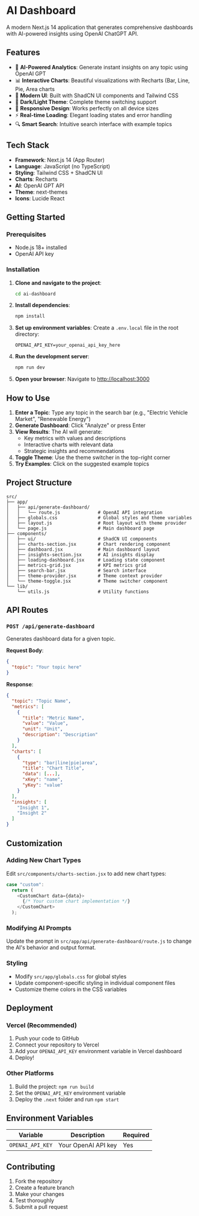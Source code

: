 # AI Dashboard

A modern Next.js 14 application that generates comprehensive dashboards with AI-powered insights using OpenAI ChatGPT API.

## Features

- 🤖 **AI-Powered Analytics**: Generate instant insights on any topic using OpenAI GPT
- 📊 **Interactive Charts**: Beautiful visualizations with Recharts (Bar, Line, Pie, Area charts
- 🎨 **Modern UI**: Built with ShadCN UI components and Tailwind CSS
- 🌙 **Dark/Light Theme**: Complete theme switching support
- 📱 **Responsive Design**: Works perfectly on all device sizes
- ⚡ **Real-time Loading**: Elegant loading states and error handling
- 🔍 **Smart Search**: Intuitive search interface with example topics

## Tech Stack

- **Framework**: Next.js 14 (App Router)
- **Language**: JavaScript (no TypeScript)
- **Styling**: Tailwind CSS + ShadCN UI
- **Charts**: Recharts
- **AI**: OpenAI GPT API
- **Theme**: next-themes
- **Icons**: Lucide React

## Getting Started

### Prerequisites

- Node.js 18+ installed
- OpenAI API key

### Installation

1. **Clone and navigate to the project**:
   ```bash
   cd ai-dashboard
   ```

2. **Install dependencies**:
   ```bash
   npm install
   ```

3. **Set up environment variables**:
   Create a `.env.local` file in the root directory:
   ```env
   OPENAI_API_KEY=your_openai_api_key_here
   ```

4. **Run the development server**:
   ```bash
   npm run dev
   ```

5. **Open your browser**:
   Navigate to [http://localhost:3000](http://localhost:3000)

## How to Use

1. **Enter a Topic**: Type any topic in the search bar (e.g., "Electric Vehicle Market", "Renewable Energy")
2. **Generate Dashboard**: Click "Analyze" or press Enter
3. **View Results**: The AI will generate:
   - Key metrics with values and descriptions
   - Interactive charts with relevant data
   - Strategic insights and recommendations
4. **Toggle Theme**: Use the theme switcher in the top-right corner
5. **Try Examples**: Click on the suggested example topics

## Project Structure

```
src/
├── app/
│   ├── api/generate-dashboard/
│   │   └── route.js              # OpenAI API integration
│   ├── globals.css               # Global styles and theme variables
│   ├── layout.js                 # Root layout with theme provider
│   └── page.js                   # Main dashboard page
├── components/
│   ├── ui/                       # ShadCN UI components
│   ├── charts-section.jsx        # Chart rendering component
│   ├── dashboard.jsx             # Main dashboard layout
│   ├── insights-section.jsx      # AI insights display
│   ├── loading-dashboard.jsx     # Loading state component
│   ├── metrics-grid.jsx          # KPI metrics grid
│   ├── search-bar.jsx            # Search interface
│   ├── theme-provider.jsx        # Theme context provider
│   └── theme-toggle.jsx          # Theme switcher component
└── lib/
    └── utils.js                  # Utility functions
```

## API Routes

### `POST /api/generate-dashboard`

Generates dashboard data for a given topic.

**Request Body**:
```json
{
  "topic": "Your topic here"
}
```

**Response**:
```json
{
  "topic": "Topic Name",
  "metrics": [
    {
      "title": "Metric Name",
      "value": "Value",
      "unit": "Unit",
      "description": "Description"
    }
  ],
  "charts": [
    {
      "type": "bar|line|pie|area",
      "title": "Chart Title",
      "data": [...],
      "xKey": "name",
      "yKey": "value"
    }
  ],
  "insights": [
    "Insight 1",
    "Insight 2"
  ]
}
```

## Customization

### Adding New Chart Types

Edit `src/components/charts-section.jsx` to add new chart types:

```javascript
case "custom":
  return (
    <CustomChart data={data}>
      {/* Your custom chart implementation */}
    </CustomChart>
  );
```

### Modifying AI Prompts

Update the prompt in `src/app/api/generate-dashboard/route.js` to change the AI's behavior and output format.

### Styling

- Modify `src/app/globals.css` for global styles
- Update component-specific styling in individual component files
- Customize theme colors in the CSS variables

## Deployment

### Vercel (Recommended)

1. Push your code to GitHub
2. Connect your repository to Vercel
3. Add your `OPENAI_API_KEY` environment variable in Vercel dashboard
4. Deploy!

### Other Platforms

1. Build the project: `npm run build`
2. Set the `OPENAI_API_KEY` environment variable
3. Deploy the `.next` folder and run `npm start`

## Environment Variables

| Variable | Description | Required |
|----------|-------------|----------|
| `OPENAI_API_KEY` | Your OpenAI API key | Yes |

## Contributing

1. Fork the repository
2. Create a feature branch
3. Make your changes
4. Test thoroughly
5. Submit a pull request
